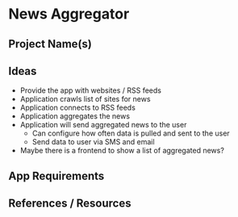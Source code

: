 # News Aggregator

## Project Name(s)

## Ideas

- Provide the app with websites / RSS feeds
- Application crawls list of sites for news
- Application connects to RSS feeds
- Application aggregates the news
- Application will send aggregated news to the user
  - Can configure how often data is pulled and sent to the user
  - Send data to user via SMS and email
- Maybe there is a frontend to show a list of aggregated news?

## App Requirements

## References / Resources
